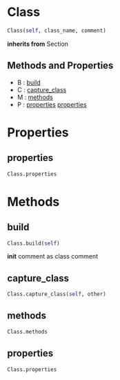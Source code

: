 # Class



``` python
Class(self, class_name, comment)
```




**inherits from** Section 

## Methods and Properties
- B : [build](#build) 
- C : [capture_class](#capture_class) 
- M : [methods](#methods) 
- P : [properties](#properties) [properties](#properties) 

# Properties

## properties

``` python
Class.properties
```





# Methods

## build

``` python
Class.build(self)
```

__init__ comment as class comment



## capture_class

``` python
Class.capture_class(self, other)
```




## methods

``` python
Class.methods
```




## properties

``` python
Class.properties
```






